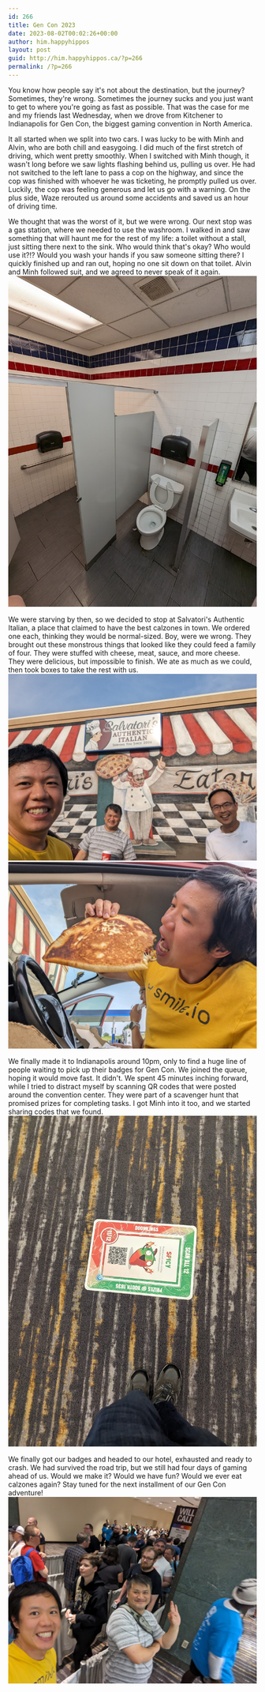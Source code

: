 ```yaml
---
id: 266
title: Gen Con 2023
date: 2023-08-02T00:02:26+00:00
author: him.happyhippos
layout: post
guid: http://him.happyhippos.ca/?p=266
permalink: /?p=266
---
```

You know how people say it's not about the destination, but the journey? Sometimes, they're wrong. Sometimes the journey sucks and you just want to get to where you're going as fast as possible. That was the case for me and my friends last Wednesday, when we drove from Kitchener to Indianapolis for Gen Con, the biggest gaming convention in North America.

It all started when we split into two cars. I was lucky to be with Minh and Alvin, who are both chill and easygoing. I did much of the first stretch of driving, which went pretty smoothly.  When I switched with Minh though, it wasn't long before we saw lights flashing behind us, pulling us over. He had not switched to the left lane to pass a cop on the highway, and since the cop was finished with whoever he was ticketing, he promptly pulled us over. Luckily, the cop was feeling generous and let us go with a warning. On the plus side, Waze rerouted us around some accidents and saved us an hour of driving time.

We thought that was the worst of it, but we were wrong. Our next stop was a gas station, where we needed to use the washroom. I walked in and saw something that will haunt me for the rest of my life: a toilet without a stall, just sitting there next to the sink. Who would think that's okay? Who would use it?!? Would you wash your hands if you saw someone sitting there? I quickly finished up and ran out, hoping no one sit down on that toilet. Alvin and Minh followed suit, and we agreed to never speak of it again.
![Toilet](/2023-08/toilet.jpg)

We were starving by then, so we decided to stop at Salvatori's Authentic Italian, a place that claimed to have the best calzones in town. We ordered one each, thinking they would be normal-sized. Boy, were we wrong. They brought out these monstrous things that looked like they could feed a family of four. They were stuffed with cheese, meat, sauce, and more cheese. They were delicious, but impossible to finish. We ate as much as we could, then took boxes to take the rest with us.
![Salvatori](/2023-08/salvatori.jpg)
![Salvatori](/2023-08/calzone.jpg)

We finally made it to Indianapolis around 10pm, only to find a huge line of people waiting to pick up their badges for Gen Con. We joined the queue, hoping it would move fast. It didn't. We spent 45 minutes inching forward, while I tried to distract myself by scanning QR codes that were posted around the convention center. They were part of a scavenger hunt that promised prizes for completing tasks. I got Minh into it too, and we started sharing codes that we found.
![Scavenger Hunt](/2023-08/hunt.jpg)


We finally got our badges and headed to our hotel, exhausted and ready to crash. We had survived the road trip, but we still had four days of gaming ahead of us. Would we make it? Would we have fun? Would we ever eat calzones again? Stay tuned for the next installment of our Gen Con adventure!
![Will-Call line](/2023-08/will-call.jpg)